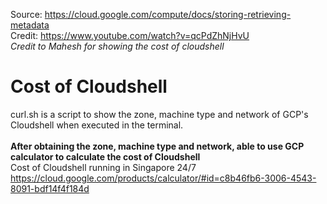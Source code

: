 Source: https://cloud.google.com/compute/docs/storing-retrieving-metadata
<br>Credit: https://www.youtube.com/watch?v=qcPdZhNjHvU </br>
<i> Credit to Mahesh for showing the cost of cloudshell </i>

# Cost of Cloudshell
curl.sh is a script to show the zone, machine type and network of GCP's Cloudshell when executed in the terminal. 
<br><br><b> After obtaining the zone, machine type and network, able to use GCP calculator to calculate the cost of Cloudshell </b></br>
Cost of Cloudshell running in Singapore 24/7 https://cloud.google.com/products/calculator/#id=c8b46fb6-3006-4543-8091-bdf14f4f184d

